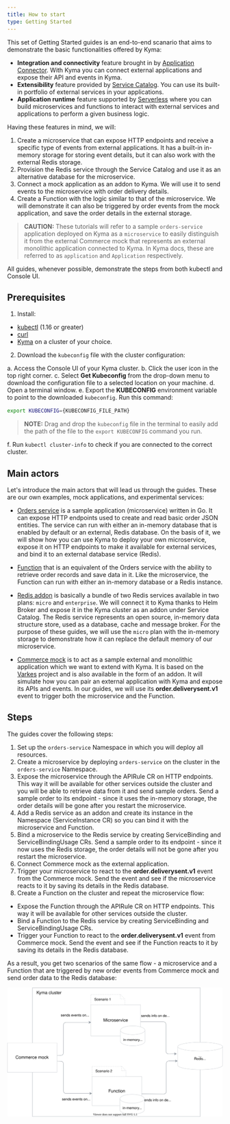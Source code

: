 ```yaml
---
title: How to start
type: Getting Started
---
```


This set of Getting Started guides is an end-to-end scanario that aims to demonstrate the basic functionalities offered by Kyma:
- **Integration and connectivity** feature brought in by [Application Connector](https://kyma-project.io/docs/components/application-connector/). With Kyma you can connect external applications and expose their API and events in Kyma.
- **Extensibility** feature provided by [Service Catalog](https://kyma-project.io/docs/components/service-catalog/). You can use its built-in portfolio of external services in your applications.
- **Application runtime** feature supported by [Serverless](https://kyma-project.io/docs/components/serverless/) where you can build microservices and functions to interact with external services and applications to perform a given business logic.

Having these features in mind, we will:
1. Create a microservice that can expose HTTP endpoints and receive a specific type of events from external applications. It has a built-in in-memory storage for storing event details, but it can also work with the external Redis storage.
2. Provision the Redis service through the Service Catalog and use it as an alternative database for the microservice.
3. Connect a mock application as an addon to Kyma. We will use it to send events to the microservice with order delivery details.
4. Create a Function with the logic similar to that of the microservice. We will demonstrate it can also be triggered by order events from the mock application, and save the order details in the external storage.

> **CAUTION:** These tutorials will refer to a sample `orders-service` application deployed on Kyma as a `microservice` to easily distinguish it from the external Commerce mock that represents an external monolithic application connected to Kyma. In Kyma docs, these are referred to as `application` and `Application` respectively.

All guides, whenever possible, demonstrate the steps from both kubectl and Console UI.

## Prerequisites

1. Install:
- [kubectl](https://kubernetes.io/docs/tasks/tools/install-kubectl/) (1.16 or greater)
- [curl](https://github.com/curl/curl)
- [Kyma](https://kyma-project.io/docs/#installation-install-kyma-on-a-cluster]) on a cluster of your choice.

2. Download the `kubeconfig` file with the cluster configuration:

a. Access the Console UI of your Kyma cluster.
b. Click the user icon in the top right corner.
c. Select **Get Kubeconfig** from the drop-down menu to download the configuration file to a selected location on your machine.
d. Open a terminal window.
e. Export the **KUBECONFIG** environment variable to point to the downloaded `kubeconfig`. Run this command:

   ```bash
   export KUBECONFIG={KUBECONFIG_FILE_PATH}
   ```

   >**NOTE:** Drag and drop the `kubeconfig` file in the terminal to easily add the path of the file to the `export KUBECONFIG` command you run.

f. Run `kubectl cluster-info` to check if you are connected to the correct cluster.

<!-- Once the updates Security component in docs is merged, move the above Kubeconfig steps there (existing doc: https://kyma-project.io/docs/components/security/#details-iam-kubeconfig-service-get-the-kubeconfig-file-and-configure-the-cli) and only link to these steps here. -->

## Main actors

Let's introduce the main actors that will lead us through the guides. These are our own examples, mock applications, and experimental services:

- [Orders service](https://github.com/kazydek/examples/tree/master/orders-service) is a sample application (microservice) written in Go. It can expose HTTP endpoints used to create and read basic order JSON entities. The service can run with either an in-memory database that is enabled by default or an external, Redis database. On the basis of it, we will show how you can use Kyma to deploy your own microservice, expose it on HTTP endpoints to make it available for external services, and bind it to an external database service (Redis).

- [Function](https://github.com/kyma-project/examples/blob/order-service/orders-service/deployment/function.yaml) that is an equivalent of the Orders service with the ability to retrieve order records and save data in it. Like the microservice, the Function can run with either an in-memory database or a Redis instance.

- [Redis addon](https://github.com/kyma-project/addons/tree/master/addons/redis-0.0.3) is basically a bundle of two Redis services available in two plans: `micro` and `enterprise`. We will connect it to Kyma thanks to Helm Broker and expose it in the Kyma cluster as an addon under Service Catalog. The Redis service represents an open source, in-memory data structure store, used as a database, cache and message broker. For the purpose of these guides, we will use the `micro` plan with the in-memory storage to demonstrate how it can replace the default memory of our microservice.

- [Commerce mock](https://github.com/SAP-samples/xf-addons/tree/master/addons/commerce-mock-0.1.0) is to act as a sample external and monolithic application which we want to extend with Kyma. It is based on the [Varkes](https://github.com/kyma-incubator/varkes) project and is also available in the form of an addon. It will simulate how you can pair an external application with Kyma and expose its APIs and events. In our guides, we will use its **order.deliverysent.v1** event to trigger both the microservice and the Function.

## Steps

The guides cover the following steps:

1. Set up the `orders-service` Namespace in which you will deploy all resources.
2. Create a microservice by deploying `orders-service` on the cluster in the `orders-service` Namespace.
3. Expose the microservice through the APIRule CR on HTTP endpoints. This way it will be available for other services outside the cluster and you will be able to retrieve data from it and send sample orders. Send a sample order to its endpoint - since it uses the in-memory storage, the order details will be gone after you restart the microservice.
4. Add a Redis service as an addon and create its instance in the Namespace (ServiceInstance CR) so you can bind it with the microservice and Function.
5. Bind a microservice to the Redis service by creating ServiceBinding and ServiceBindingUsage CRs. Send a sample order to its endpoint - since it now uses the Redis storage, the order details will not be gone after you restart the microservice.
6. Connect Commerce mock as the external application.
7. Trigger your microservice to react to the **order.deliverysent.v1** event from the Commerce mock. Send the event and see if the microservice reacts to it by saving its details in the Redis database.
8. Create a Function on the cluster and repeat the microservice flow:
- Expose the Function through the APIRule CR on HTTP endpoints. This way it will be available for other services outside the cluster.
- Bind a Function to the Redis service by creating ServiceBinding and ServiceBindingUsage CRs.
- Trigger your Function to react to the **order.deliverysent.v1** event from Commerce mock. Send the event and see if the Function reacts to it by saving its details in the Redis database.

As a result, you get two scenarios of the same flow - a microservice and a Function that are triggered by new order events from Commerce mock and send order data to the Redis database:

![Order flow](./assets/order-flow.svg)
